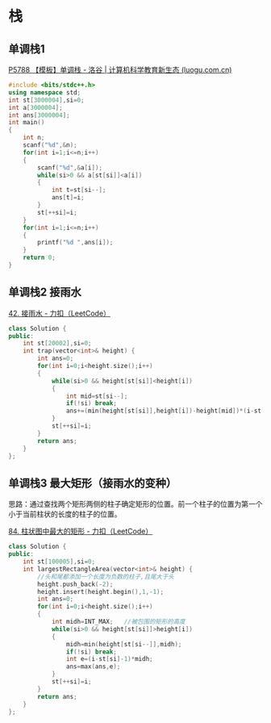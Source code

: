 # 栈

## 单调栈1

[P5788 【模板】单调栈 - 洛谷 | 计算机科学教育新生态 (luogu.com.cn)](https://www.luogu.com.cn/problem/P5788)

```c++
#include <bits/stdc++.h>
using namespace std;
int st[3000004],si=0;
int a[3000004];
int ans[3000004];
int main()
{
	int n;
	scanf("%d",&n);
	for(int i=1;i<=n;i++)
	{
		scanf("%d",&a[i]);
		while(si>0 && a[st[si]]<a[i])
		{
			int t=st[si--];
			ans[t]=i;
		}
		st[++si]=i;
	}
	for(int i=1;i<=n;i++)
	{
		printf("%d ",ans[i]);
	}
	return 0;
}
```

## 单调栈2 接雨水

[42. 接雨水 - 力扣（LeetCode）](https://leetcode.cn/problems/trapping-rain-water/)

```c++
class Solution {
public:
    int st[20002],si=0;
    int trap(vector<int>& height) {
        int ans=0;
        for(int i=0;i<height.size();i++)
        {
            while(si>0 && height[st[si]]<height[i])
            {
                int mid=st[si--];
                if(!si) break;
                ans+=(min(height[st[si]],height[i])-height[mid])*(i-st[si]-1);
            }
            st[++si]=i;
        }
        return ans;
    }
};
```

## 单调栈3 最大矩形（接雨水的变种）

思路：通过查找两个矩形两侧的柱子确定矩形的位置。前一个柱子的位置为第一个小于当前柱状的长度的柱子的位置。

[84. 柱状图中最大的矩形 - 力扣（LeetCode）](https://leetcode.cn/problems/largest-rectangle-in-histogram/)

```c++
class Solution {
public:
    int st[100005],si=0;
    int largestRectangleArea(vector<int>& height) {
        //头和尾都添加一个长度为负数的柱子,且尾大于头
        height.push_back(-2);
        height.insert(height.begin(),1,-1);
        int ans=0;
        for(int i=0;i<height.size();i++)
        {
            int midh=INT_MAX;   //被包围的矩形的高度
            while(si>0 && height[st[si]]>height[i])
            {
                midh=min(height[st[si--]],midh);
                if(!si) break;
                int e=(i-st[si]-1)*midh;
                ans=max(ans,e);
            }
            st[++si]=i;
        }
        return ans;
    }
};
```

